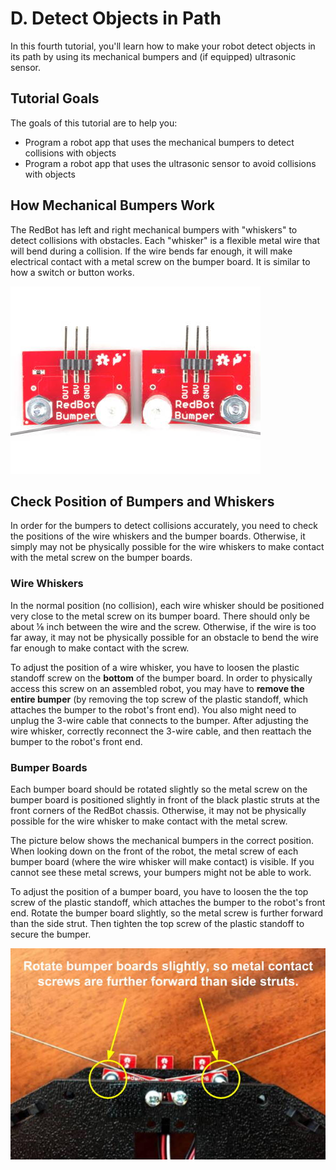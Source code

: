 # D. Detect Objects in Path

In this fourth tutorial, you'll learn how to make your robot detect objects in its path by using its mechanical bumpers and \(if equipped\) ultrasonic sensor.

## Tutorial Goals <a id="tutorial-goals"></a>

The goals of this tutorial are to help you:

* Program a robot app that uses the mechanical bumpers to detect collisions with objects
* Program a robot app that uses the ultrasonic sensor to avoid collisions with objects

## How Mechanical Bumpers Work

The RedBot has left and right mechanical bumpers with "whiskers" to detect collisions with obstacles. Each "whisker" is a flexible metal wire that will bend during a collision. If the wire bends far enough, it will make electrical contact with a metal screw on the bumper board. It is similar to how a switch or button works.

![Mechanical Bumpers \(wire whiskers are actually longer\)](../../.gitbook/assets/redbot-bumpers.jpg)

## Check Position of Bumpers and Whiskers

In order for the bumpers to detect collisions accurately, you need to check the positions of the wire whiskers and the bumper boards. Otherwise, it simply may not be physically possible for the wire whiskers to make contact with the metal screw on the bumper boards.

### Wire Whiskers

In the normal position \(no collision\), each wire whisker should be positioned very close to the metal screw on its bumper board.  There should only be about ⅛ inch between the wire and the screw. Otherwise, if the wire is too far away, it may not be physically possible for an obstacle to bend the wire far enough to make contact with the screw.

To adjust the position of a wire whisker, you have to loosen the plastic standoff screw on the **bottom** of the bumper board. In order to physically access this screw on an assembled robot, you may have to **remove the entire bumper** \(by removing the top screw of the plastic standoff, which attaches the bumper to the robot's front end\). You also might need to unplug the 3-wire cable that connects to the bumper. After adjusting the wire whisker, correctly reconnect the 3-wire cable, and then reattach the bumper to the robot's front end.

### Bumper Boards

Each bumper board should be rotated slightly so the metal screw on the bumper board is positioned slightly in front of the black plastic struts at the front corners of the RedBot chassis. Otherwise, it may not be physically possible for the wire whisker to make contact with the metal screw.

The picture below shows the mechanical bumpers in the correct position. When looking down on the front of the robot, the metal screw of each bumper board \(where the wire whisker will make contact\) is visible. If you cannot see these metal screws, your bumpers might not be able to work.

To adjust the position of a bumper board, you have to loosen the the top screw of the plastic standoff, which attaches the bumper to the robot's front end. Rotate the bumper board slightly, so the metal screw is further forward than the side strut. Then tighten the top screw of the plastic standoff to secure the bumper.

![](../../.gitbook/assets/bumper-board-position.jpg)

